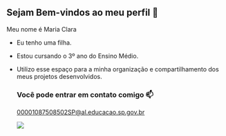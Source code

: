 ## Sejam Bem-vindos ao meu perfil 💜

Meu nome é Maria Clara

- Eu tenho uma filha.
- Estou cursando o 3º ano do Ensino Médio.
- Utilizo esse espaço para a minha organização e compartilhamento dos meus projetos desenvolvidos.

  ### Você pode entrar em contato comigo 📫
  00001087508502SP@al.educacao.sp.gov.br


  ![](https://media1.tenor.com/m/1stAwQEpKvkAAAAC/sam-sameer.gif)
